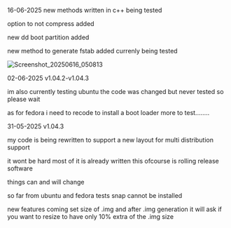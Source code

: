 
16-06-2025
new methods written in c++ being tested 

option to not compress added

new dd boot partition added

new method to generate fstab added currenly being tested 

![Screenshot_20250616_050813](https://github.com/user-attachments/assets/4149056e-7106-4c0c-9451-0db214661fdb)


02-06-2025 v1.04.2-v1.04.3


im also currently testing ubuntu the code was changed but never tested so please wait

as for fedora i need to recode to install a boot loader more to test........







31-05-2025 v1.04.3

my code is being rewritten to support a new layout for multi distribution support

it wont be hard most of it is already written this ofcourse is rolling release software

things can and will change 

so far from ubuntu and fedora tests snap cannot be installed 

new features coming set size of .img and after .img generation it will ask if you want to resize to have only 10% extra of the .img size

